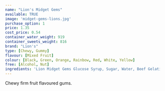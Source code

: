 ```yaml
---
name: "Lion's Midget Gems"
available: TRUE
image: 'midget-gems-lions.jpg'
purchase_option: 1
price: 1.35
cost_price: 0.54
container_water_weight: 919
container_sweets_weight: 816
brand: "Lion's"
type: [Chewy, Gummy]
flavour: [Mixed Fruit]
colour: [Black, Green, Orange, Rainbow, Red, White, Yellow]
free: [Alcohol, Nut]
ingredients: 'Lion Midget Gems Glucose Syrup, Sugar, Water, Beef Gelatine, Potato Starch, Citric Acid, Liquorice Powder, Natural Flavourings, Vegetable Oil, Acetic Acid, Natural Colours (Vegetable Carbon, Chlorophyll, Lutein, Paprika Extract, Anthocyanins), Glazing Agent (Carnuba Wax). May Contain Traces of Milk.'
---
```

Chewy firm fruit flavoured gums.